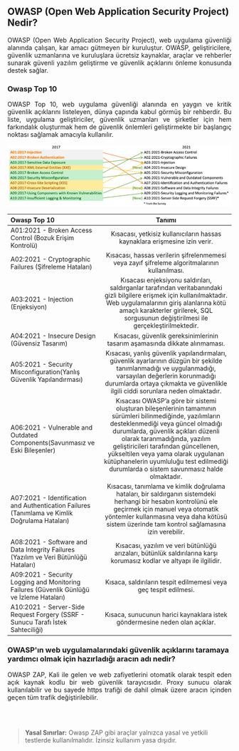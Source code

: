 ## OWASP (Open Web Application Security Project) Nedir?
<p align="justify">OWASP (Open Web Application Security Project), web uygulama güvenliği alanında çalışan, kar amacı gütmeyen
bir kuruluştur. OWASP, geliştiricilere, güvenlik uzmanlarına ve kuruluşlara ücretsiz kaynaklar, araçlar ve rehberler
sunarak güvenli yazılım geliştirme ve güvenlik açıklarını önleme konusunda destek sağlar.

### Owasp Top 10

<p align="justify">OWASP Top 10, web uygulama güvenliği alanında en yaygın ve kritik güvenlik açıklarını listeleyen, dünya çapında kabul görmüş bir rehberdir.
Bu liste, uygulama geliştiriciler, güvenlik uzmanları ve şirketler için hem farkındalık oluşturmak hem de güvenlik önlemleri geliştirmekte bir başlangıç noktası sağlamak amacıyla kullanılır.</p>
  
![Owasp Top Ten](https://github.com/cyasar34/SECURITY-IN-WEB-APPLICATIONS/blob/main/owasp_top_ten.png)


| Owasp Top 10 | Tanımı |
| :---         |     :---:      |
| A01:2021 - Broken Access Control (Bozuk Erişim Kontrolü)  |  Kısacası, yetkisiz kullanıcıların hassas kaynaklara erişmesine izin verir.     |
| A02:2021 - Cryptographic Failures (Şifreleme Hataları) |	Kısacası, hassas verilerin şifrelenmemesi veya zayıf şifreleme algoritmalarının kullanılması. |
| A03:2021 - Injection (Enjeksiyon) |	Kısacası enjeksiyonu saldırıları, saldırganlar tarafından veritabanındaki gizli bilgilere erişmek için kullanılmaktadır. Web uygulamalarının giriş alanlarına kötü amaçlı karakterler girilerek, SQL sorgusunun değiştirilmesi ile gerçekleştirilmektedir. |
| A04:2021 - Insecure Design (Güvensiz Tasarım) |	Kısacası, güvenlik gereksinimlerinin tasarım aşamasında dikkate alınmaması. |
| A05:2021 - Security Misconfiguration(Yanlış Güvenlik Yapılandırması) |	Kısacası, yanlış güvenlik yapılandırmaları, güvenlik ayarlarının düzgün bir şekilde tanımlanmadığı ve uygulanmadığı, varsayılan değerlerin korunmadığı durumlarda ortaya çıkmakta ve güvenlikle ilgili ciddi sorunlara neden olmaktadır. |
| A06:2021 - Vulnerable and Outdated Components(Savunmasız ve Eski Bileşenler)	| Kısacası OWASP’a göre bir sistemi oluşturan bileşenlerinin tamamının sürümleri bilinmediğinde, yazılımların desteklenmediği veya güncel olmadığı durumlarda, güvenlik açıkları düzenli olarak taranmadığında, yazılım geliştiricileri tarafından güncellenen, yükseltilen veya yama olarak uygulanan kütüphanelerin uyumluluğu test edilmediği durumlarda o sistem savunmasız halde olmaktadır. |
| A07:2021 - Identification and Authentication Failures (Tanımlama ve Kimlik Doğrulama Hataları) |	Kısacası, tanımlama ve kimlik doğrulama hataları, bir saldırganın sistemdeki herhangi bir hesabın kontrolünü ele geçirmek için manuel veya otomatik yöntemler kullanmasına veya daha kötüsü sistem üzerinde tam kontrol sağlamasına izin verebilir. |
| A08:2021 - Software and Data Integrity Failures (Yazılım ve Veri Bütünlüğü Hataları) |	Kısacası, yazılım ve veri bütünlüğü arızaları, bütünlük saldırılarına karşı korumasız kodlar ve altyapı ile ilgilidir. |
| A09:2021 - Security Logging and Monitoring Failures (Güvenlik Günlüğü ve İzleme Hataları) | Kısaca, saldırıların tespit edilmemesi veya geç tespit edilmesi. |
| A10:2021 - Server-Side Request Forgery (SSRF - Sunucu Tarafı İstek Sahteciliği) | Kısaca, sunucunun harici kaynaklara istek göndermesine neden olan açıklar. |

### OWASP'ın web uygulamalarındaki güvenlik açıklarını taramaya yardımcı olmak için hazırladığı aracın adı nedir?
<p align="justify">OWASP ZAP, Kali ile gelen ve web zafiyetlerini otomatik olarak tespit eden açık kaynak kodlu bir web güvenlik
tarayıcısıdır. Proxy sunucu olarak kullanılabilir ve bu sayede https trafiği de dahil olmak üzere aracın içinden geçen tüm
trafik değiştirilebilir.</p> <br><br>

> **Yasal Sınırlar:** Owasp ZAP gibi araçlar yalnızca yasal ve yetkili testlerde kullanılmalıdır. İzinsiz kullanım yasa dışıdır. <br>



